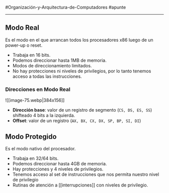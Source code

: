 #Organización-y-Arquitectura-de-Computadores #apunte

---
## Modo Real
Es el modo en el que arrancan todos los procesadores x86 luego de un power-up o reset.
- Trabaja en 16 bits.
- Podemos direccionar hasta 1MB de memoria.
- Modos de direccionamiento limitados.
- No hay protecciones ni niveles de privilegios, por lo tanto tenemos acceso a todas las instrucciones.
### Direcciones en Modo Real
![[image-75.webp|384x156]]
- **Dirección base**: valor de un registro de segmento (`CS, DS, ES, SS`) shifteado 4 bits a la izquierda.
- **Offset**: valor de un registro (`AX, BX, CX, DX, SP, BP, SI, DI`)
## Modo Protegido
Es el modo nativo del procesador.
- Trabaja en 32/64 bits.
- Podemos direccionar hasta 4GB de memoria.
- Hay protecciones y 4 niveles de privilegios.
- Tenemos acceso al set de instrucciones que nos permita nuestro nivel de privilegio
- Rutinas de atención a [[interrupciones]] con niveles de privilegio.